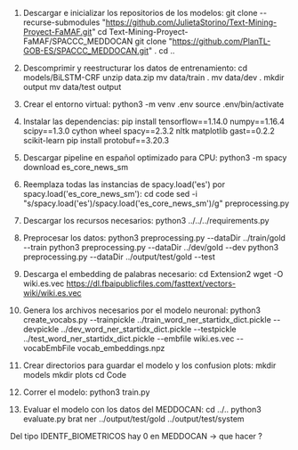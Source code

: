 1. Descargar e inicializar los repositorios de los modelos:
git clone --recurse-submodules "https://github.com/JulietaStorino/Text-Mining-Proyect-FaMAF.git"
cd Text-Mining-Proyect-FaMAF/SPACCC_MEDDOCAN
git clone "https://github.com/PlanTL-GOB-ES/SPACCC_MEDDOCAN.git" .
cd ..

2. Descomprimir y reestructurar los datos de entrenamiento:
cd models/BiLSTM-CRF
unzip data.zip
mv data/train .
mv data/dev .
mkdir output
mv data/test output

3. Crear el entorno virtual:
python3 -m venv .env
source .env/bin/activate

4. Instalar las dependencias:
pip install tensorflow==1.14.0 numpy==1.16.4 scipy==1.3.0 cython wheel spacy==2.3.2 nltk matplotlib gast==0.2.2 scikit-learn
pip install protobuf==3.20.3

5. Descargar pipeline en español optimizado para CPU:
python3 -m spacy download es_core_news_sm

6. Reemplaza todas las instancias de spacy.load('es') por spacy.load('es_core_news_sm'):
cd code
sed -i "s/spacy.load('es')/spacy.load('es_core_news_sm')/g" preprocessing.py

7. Descargar los recursos necesarios:
python3 ../../../requirements.py

8. Preprocesar los datos:
python3 preprocessing.py --dataDir ../train/gold --train
python3 preprocessing.py --dataDir ../dev/gold --dev
python3 preprocessing.py --dataDir ../output/test/gold --test

9. Descarga el embedding de palabras necesario:
cd Extension2
wget -O wiki.es.vec https://dl.fbaipublicfiles.com/fasttext/vectors-wiki/wiki.es.vec

10. Genera los archivos necesarios por el modelo neuronal:
python3 create_vocabs.py --trainpickle ../train_word_ner_startidx_dict.pickle --devpickle ../dev_word_ner_startidx_dict.pickle --testpickle ../test_word_ner_startidx_dict.pickle --embfile wiki.es.vec --vocabEmbFile vocab_embeddings.npz

11. Crear directorios para guardar el modelo y los confusion plots:
mkdir models
mkdir plots
cd Code

12. Correr el modelo:
python3 train.py

13. Evaluar el modelo con los datos del MEDDOCAN:
cd ../..
python3 evaluate.py brat ner ../output/test/gold ../output/test/system

Del tipo IDENTF_BIOMETRICOS hay 0 en MEDDOCAN -> que hacer ? 